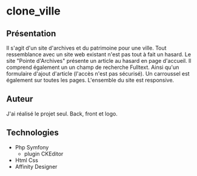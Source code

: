 # clone_ville

## Présentation
Il s'agit d'un site d'archives et du patrimoine pour une ville. 
Tout ressemblance avec un site web existant n'est pas tout à fait un hasard. 
Le site "Pointe d'Archives" présente un article au hasard en page d'accueil. 
Il comprend également un un champ de recherche Fulltext. Ainsi qu'un formulaire d'ajout d'article (l'accès n'est pas sécurisé).
Un carroussel est également sur toutes les pages.
L'ensemble du site est responsive.

## Auteur
J'ai réalisé le projet seul. Back, front et logo.

## Technologies
- Php Symfony
    - plugin CKEditor
- Html Css
- Affinity Designer
